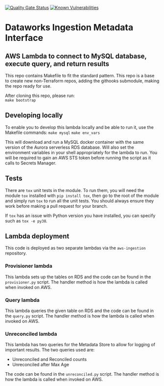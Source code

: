 [![Quality Gate Status](https://sonarcloud.io/api/project_badges/measure?project=dwp_dataworks-ingestion-metadata-interface&metric=alert_status)](https://sonarcloud.io/dashboard?id=dwp_dataworks-ingestion-metadata-interface)
[![Known Vulnerabilities](https://snyk.io/test/github/dwp/dataworks-ingestion-metadata-interface/badge.svg?targetFile=requirements.txt)](https://snyk.io/test/github/dwp/dataworks-ingestion-metadata-interface?targetFile=requirements.txt)
# Dataworks Ingestion Metadata Interface

## AWS Lambda to connect to MySQL database, execute query, and return results

This repo contains Makefile to fit the standard pattern.
This repo is a base to create new non-Terraform repos, adding the githooks submodule, making the repo ready for use.

After cloning this repo, please run:  
`make bootstrap`

## Developing locally
To enable you to develop this lambda locally and be able to run it, use the Makefile commands:
`make mysql`
`make env_vars`

This will download and run a MySQL docker container with the same version of the Aurora serverless RDS database.
Will also set the environment variables in your shell appropriately for the lambda to run.
You will be required to gain an AWS STS token before running the script as it calls to Secrets Manager.

## Tests

There are `tox` unit tests in the module. 
To run them, you will need the module `tox` installed with `pip install tox`, then go to the root of the module and simply run `tox` to run all the unit tests. 
You should always ensure they work before making a pull request for your branch.

If `tox` has an issue with Python version you have installed, you can specify such as `tox -e py38`.

## Lambda deployment

This code is deployed as two separate lambdas via the `aws-ingestion` repository.

### Provisioner lambda

This lambda sets up the tables on RDS and the code can be found in the `provisioner.py` script. The handler method is how the lambda is called when invoked on AWS.

### Query lambda

This lambda queries the given table on RDS and the code can be found in the `query.py` script. The handler method is how the lambda is called when invoked on AWS.

### Unreconciled lambda

This lambda has two queries for the Metadata Store to allow for logging of important results. The two queries used are:
- Unreconciled and Reconciled counts
- Unreconciled after Max Age

The code can be found in the `unreconciled.py` script. The handler method is how the lambda is called when invoked on AWS.
